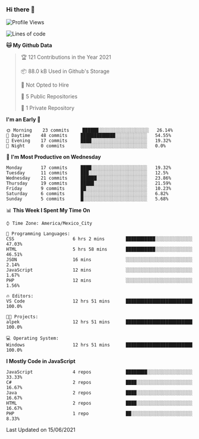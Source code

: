 ### Hi there 👋

<!--START_SECTION:waka-->
![Profile Views](http://img.shields.io/badge/Profile%20Views-0-blue)

![Lines of code](https://img.shields.io/badge/From%20Hello%20World%20I%27ve%20Written-1.8%20million%20lines%20of%20code-blue)

**🐱 My Github Data** 

> 🏆 121 Contributions in the Year 2021
 > 
> 📦 88.0 kB Used in Github's Storage 
 > 
> 🚫 Not Opted to Hire
 > 
> 📜 5 Public Repositories 
 > 
> 🔑 1 Private Repository 
 > 
**I'm an Early 🐤** 

```text
🌞 Morning    23 commits     ██████░░░░░░░░░░░░░░░░░░░   26.14% 
🌆 Daytime    48 commits     █████████████░░░░░░░░░░░░   54.55% 
🌃 Evening    17 commits     ████░░░░░░░░░░░░░░░░░░░░░   19.32% 
🌙 Night      0 commits      ░░░░░░░░░░░░░░░░░░░░░░░░░   0.0%

```
📅 **I'm Most Productive on Wednesday** 

```text
Monday       17 commits     ████░░░░░░░░░░░░░░░░░░░░░   19.32% 
Tuesday      11 commits     ███░░░░░░░░░░░░░░░░░░░░░░   12.5% 
Wednesday    21 commits     ██████░░░░░░░░░░░░░░░░░░░   23.86% 
Thursday     19 commits     █████░░░░░░░░░░░░░░░░░░░░   21.59% 
Friday       9 commits      ██░░░░░░░░░░░░░░░░░░░░░░░   10.23% 
Saturday     6 commits      █░░░░░░░░░░░░░░░░░░░░░░░░   6.82% 
Sunday       5 commits      █░░░░░░░░░░░░░░░░░░░░░░░░   5.68%

```


📊 **This Week I Spent My Time On** 

```text
⌚︎ Time Zone: America/Mexico_City

💬 Programming Languages: 
CSS                      6 hrs 2 mins        ███████████░░░░░░░░░░░░░░   47.03% 
HTML                     5 hrs 58 mins       ███████████░░░░░░░░░░░░░░   46.51% 
JSON                     16 mins             ░░░░░░░░░░░░░░░░░░░░░░░░░   2.14% 
JavaScript               12 mins             ░░░░░░░░░░░░░░░░░░░░░░░░░   1.67% 
PHP                      12 mins             ░░░░░░░░░░░░░░░░░░░░░░░░░   1.56%

🔥 Editors: 
VS Code                  12 hrs 51 mins      █████████████████████████   100.0%

🐱‍💻 Projects: 
alpek                    12 hrs 51 mins      █████████████████████████   100.0%

💻 Operating System: 
Windows                  12 hrs 51 mins      █████████████████████████   100.0%

```

**I Mostly Code in JavaScript** 

```text
JavaScript               4 repos             ████████░░░░░░░░░░░░░░░░░   33.33% 
C#                       2 repos             ████░░░░░░░░░░░░░░░░░░░░░   16.67% 
Java                     2 repos             ████░░░░░░░░░░░░░░░░░░░░░   16.67% 
HTML                     2 repos             ████░░░░░░░░░░░░░░░░░░░░░   16.67% 
PHP                      1 repo              ██░░░░░░░░░░░░░░░░░░░░░░░   8.33%

```



 Last Updated on 15/06/2021
<!--END_SECTION:waka-->

<!--
**JorgeGinez/JorgeGinez** is a ✨ _special_ ✨ repository because its `README.md` (this file) appears on your GitHub profile.

Here are some ideas to get you started:

- 🔭 I’m currently working on ...
- 🌱 I’m currently learning ...
- 👯 I’m looking to collaborate on ...
- 🤔 I’m looking for help with ...
- 💬 Ask me about ...
- 📫 How to reach me: ...
- 😄 Pronouns: ...
- ⚡ Fun fact: ...
-->
